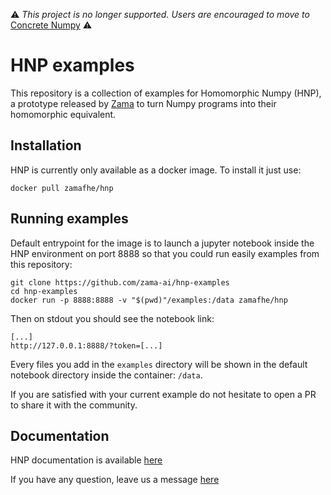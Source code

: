 :warning: *This project is no longer supported. Users are encouraged to move to* [Concrete Numpy](https://github.com/zama-ai/concrete-numpy) :warning:

# HNP examples

This repository is a collection of examples for Homomorphic Numpy (HNP), a prototype
released by [Zama](https://zama.ai) to turn Numpy programs into their homomorphic equivalent.

## Installation

HNP is currently only available as a docker image. To install it just use:

```console
docker pull zamafhe/hnp
```

## Running examples

Default entrypoint for the image is to launch a jupyter notebook inside the HNP environment
on port 8888 so that you could run easily examples from this repository:

```console
git clone https://github.com/zama-ai/hnp-examples
cd hnp-examples
docker run -p 8888:8888 -v "$(pwd)"/examples:/data zamafhe/hnp
```

Then on stdout you should see the notebook link:

```console
[...]
http://127.0.0.1:8888/?token=[...]
```

Every files you add in the `examples` directory will be shown in the default notebook directory
inside the container: `/data`.

If you are satisfied with your current example do not hesitate to open a PR to share it with the community.

## Documentation

HNP documentation is available [here](https://docs.zama.ai/hnp)

If you have any question, leave us a message [here](https://community.zama.ai)
